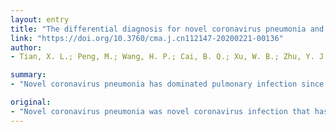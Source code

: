 ```yaml
---
layout: entry
title: "The differential diagnosis for novel coronavirus pneumonia and similar lung diseases in general hospitals"
link: "https://doi.org/10.3760/cma.j.cn112147-20200221-00136"
author:
- Tian, X. L.; Peng, M.; Wang, H. P.; Cai, B. Q.; Xu, W. B.; Zhu, Y. J.; Li, T. S.; Zhu, H. D.; Song, L.; Wang, M. Z.; Zhang, L.; Shi, J. H.

summary:
- "Novel coronavirus pneumonia has dominated pulmonary infection since December 2019. The main manifestations were fever, dry cough, shortness of breath, normal or leukopenia in peripheral blood and changes in chest CT and in severe cases, multiple organ failure might occur. National Health Commission, PRC has revised consensus on diagnosis and treatment seven times in a short period of time. Patients with the disease usually had history of travelling or living in the epidemic area including Wuhan within 14 days before onset. However, the diagnosis and differential diagnosis of novel coronivirus pneumonia was novel since December 2018. pulmonary infections have dominated since December."

original:
- "Novel coronavirus pneumonia was novel coronavirus infection that has dominated pulmonary infection since December 2019. The main manifestations were fever, dry cough, shortness of breath, normal or leukopenia in peripheral blood and changes in chest CT and in severe cases, multiple organ failure might occur. The National Health Commission, PRC has revised the consensus on diagnosis and treatment seven times in a short period of time, indicating the growing understanding of the disease. Patients with novel coronavirus pneumonia usually had history of travelling or living in the epidemic area including Wuhan within 14 days before onset, or have been exposed to patients who had fever or respiratory symptoms from the epidemic area, or had clustering diseases. However, novel coronavirus pneumonia was becoming more and more blurred after vanishing epidemic. The diagnosis and differential diagnosis of novel coronavirus pneumonia was facing challenges not only because of large number of tourists increasing dramatically after the relieving of epidemic, but also patients with other diseases return from different areas to search for medical care. In this article, the clinical and chest imaging features of the novel coronavirus pneumonia were reviewed and compared with other infections and non-infectious diffuse pulmonary diseases. We were trying to find the similarities and differences among them, and to identify clues to the diagnosis of novel coronavirus pneumonia, so as to ensure accurate diagnosis and treatment."
---
```


